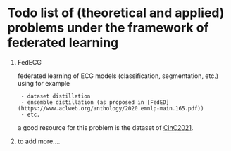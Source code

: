 # Todo list of (theoretical and applied) problems under the framework of federated learning

1. FedECG

    federated learning of ECG models (classification, segmentation, etc.) using for example

        - dataset distillation
        - ensemble distillation (as proposed in [FedED](https://www.aclweb.org/anthology/2020.emnlp-main.165.pdf))
        - etc.

    a good resource for this problem is the dataset of [CinC2021](https://physionetchallenges.org/2021/).

2. to add more....
